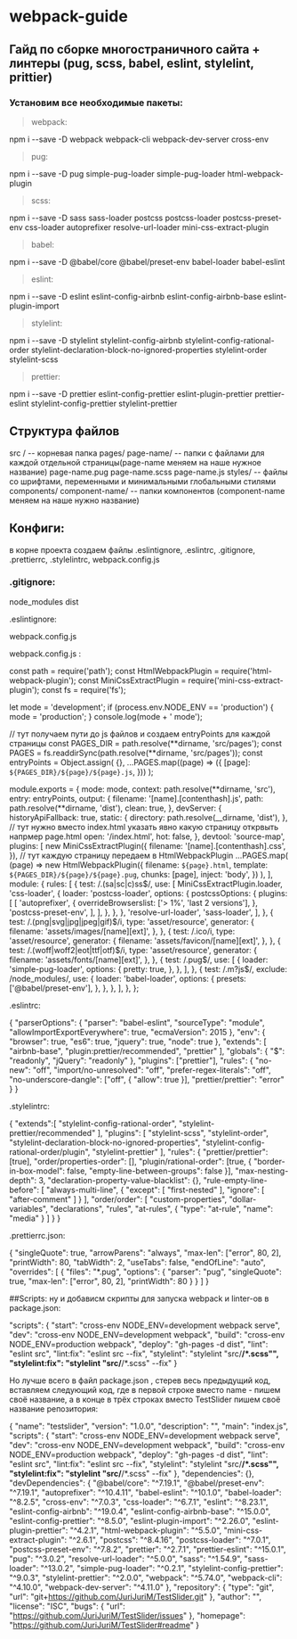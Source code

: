 # webpack-guide

## Гайд по сборке многостраничного сайта + линтеры (pug, scss, babel, eslint, stylelint, prittier)

### Установим все необходимые пакеты:

> webpack:

npm i --save -D webpack webpack-cli webpack-dev-server cross-env

> pug:

npm i --save -D pug simple-pug-loader simple-pug-loader html-webpack-plugin

> scss:

npm i --save -D sass sass-loader postcss postcss-loader postcss-preset-env css-loader autoprefixer resolve-url-loader mini-css-extract-plugin

> babel:

npm i --save -D @babel/core @babel/preset-env babel-loader babel-eslint

> eslint:

npm i --save -D eslint eslint-config-airbnb eslint-config-airbnb-base eslint-plugin-import

> stylelint:

npm i --save -D stylelint stylelint-config-airbnb stylelint-config-rational-order stylelint-declaration-block-no-ignored-properties stylelint-order stylelint-scss

> prettier:

npm i --save -D prettier eslint-config-prettier eslint-plugin-prettier prettier-eslint stylelint-config-prettier stylelint-prettier

## Структура файлов

src / -- корневая папка
pages/
page-name/ -- папки с файлами для каждой отдельной страницы(page-name меняем на наше нужное название)
page-name.pug
page-name.scss
page-name.js
styles/
-- файлы со шрифтами, переменными и минимальными глобальными стилями
components/
component-name/ -- папки компонентов (component-name меняем на наше нужно название)

## Конфиги:

в корне проекта создаем файлы .eslintignore, .eslintrc, .gitignore, .prettierrc, .stylelintrc, webpack.config.js

### .gitignore:

node_modules
dist

.eslintignore:

webpack.config.js

webpack.config.js :

const path = require('path');
const HtmlWebpackPlugin = require('html-webpack-plugin');
const MiniCssExtractPlugin = require('mini-css-extract-plugin');
const fs = require('fs');

let mode = 'development';
if (process.env.NODE_ENV == 'production') {
mode = 'production';
}
console.log(mode + ' mode');

// тут получаем пути до js файлов и создаем entryPoints для каждой страницы
const PAGES_DIR = path.resolve(**dirname, 'src/pages');
const PAGES = fs.readdirSync(path.resolve(**dirname, 'src/pages'));
const entryPoints = Object.assign(
{},
...PAGES.map((page) => ({
[page]: `${PAGES_DIR}/${page}/${page}.js`,
}))
);

module.exports = {
mode: mode,
context: path.resolve(**dirname, 'src'),
entry: entryPoints,
output: {
filename: '[name].[contenthash].js',
path: path.resolve(**dirname, 'dist'),
clean: true,
},
devServer: {
historyApiFallback: true,
static: {
directory: path.resolve(\_\_dirname, 'dist'),
},
// тут нужно вместо index.html указать явно какую страницу открвыть напрмер page.html
open: '/index.html',
hot: false,
},
devtool: 'source-map',
plugins: [
new MiniCssExtractPlugin({
filename: '[name].[contenthash].css',
}),
// тут каждую страницу передаем в HtmlWebpackPlugin
...PAGES.map(
(page) =>
new HtmlWebpackPlugin({
filename: `${page}.html`,
template: `${PAGES_DIR}/${page}/${page}.pug`,
chunks: [page],
inject: 'body',
})
),
],
module: {
rules: [
{
test: /\.(sa|sc|c)ss$/,
      use: [
        MiniCssExtractPlugin.loader,
        'css-loader',
        {
          loader: 'postcss-loader',
          options: {
            postcssOptions: {
              plugins: [
                [
                  'autoprefixer',
                  {
                    overrideBrowserslist: ['> 1%', 'last 2 versions'],
                  },
                  'postcss-preset-env',
                ],
              ],
            },
          },
        },
        'resolve-url-loader',
        'sass-loader',
      ],
    },
    {
      test: /\.(png|svg|jpg|jpeg|gif)$/i,
type: 'asset/resource',
generator: {
filename: 'assets/images/[name][ext]',
},
},
{
test: /\.ico/i,
type: 'asset/resource',
generator: {
filename: 'assets/favicon/[name][ext]',
},
},
{
test: /\.(woff|woff2|eot|ttf|otf)$/i,
      type: 'asset/resource',
      generator: {
        filename: 'assets/fonts/[name][ext]',
      },
    },
    {
      test: /\.pug$/,
use: [
{
loader: 'simple-pug-loader',
options: {
pretty: true,
},
},
],
},
{
test: /\.m?js$/,
exclude: /node_modules/,
use: {
loader: 'babel-loader',
options: {
presets: ['@babel/preset-env'],
},
},
},
],
},
};

.eslintrc:

{
"parserOptions": {
"parser": "babel-eslint",
"sourceType": "module",
"allowImportExportEverywhere": true,
"ecmaVersion": 2015
},
"env": {
"browser": true,
"es6": true,
"jquery": true,
"node": true
},
"extends": [
"airbnb-base",
"plugin:prettier/recommended",
"prettier"
],
"globals": {
"$": "readonly",
"jQuery": "readonly"
},
"plugins": ["prettier"],
"rules": {
"no-new": "off",
"import/no-unresolved": "off",
"prefer-regex-literals": "off",
"no-underscore-dangle": ["off", { "allow": true }],
"prettier/prettier": "error"
}
}

.stylelintrc:

{
"extends":[
"stylelint-config-rational-order",
"stylelint-prettier/recommended"
],
"plugins": [
"stylelint-scss",
"stylelint-order",
"stylelint-declaration-block-no-ignored-properties",
"stylelint-config-rational-order/plugin",
"stylelint-prettier"
],
"rules": {
"prettier/prettier": [true],
"order/properties-order": [],
"plugin/rational-order": [true, {
"border-in-box-model": false,
"empty-line-between-groups": false
}],
"max-nesting-depth": 3,
"declaration-property-value-blacklist": {},
"rule-empty-line-before": [
"always-multi-line",
{
"except": [
"first-nested"
],
"ignore": [
"after-comment"
]
}
],
"order/order": [
"custom-properties",
"dollar-variables",
"declarations",
"rules",
"at-rules",
{
"type": "at-rule",
"name": "media"
}
]
}
}

.prettierrc.json:

{
"singleQuote": true,
"arrowParens": "always",
"max-len": ["error", 80, 2],
"printWidth": 80,
"tabWidth": 2,
"useTabs": false,
"endOfLine": "auto",
"overrides": [
{
"files": "\*.pug",
"options": {
"parser": "pug",
"singleQuote": true,
"max-len": ["error", 80, 2],
"printWidth": 80
}
}
]
}

##Scripts: ну и добависм скрипты для запуска webpack и linter-ов в package.json:

"scripts": {
"start": "cross-env NODE_ENV=development webpack serve",
"dev": "cross-env NODE_ENV=development webpack",
"build": "cross-env NODE_ENV=production webpack",
"deploy": "gh-pages -d dist",
"lint": "eslint src",
"lint:fix": "eslint src --fix",
"stylelint": "stylelint \"src/**/\*.scss\"",
"stylelint:fix": "stylelint \"src/**/\*.scss\" --fix"
}

Но лучше всего в файл package.json , стерев весь предыдущий код, вставляем следующий код, где в первой строке вместо name - пишем своё название, а в конце в трёх строках вместо TestSlider пишем своё название репозитория:

{
"name": "testslider",
"version": "1.0.0",
"description": "",
"main": "index.js",
"scripts": {
"start": "cross-env NODE_ENV=development webpack serve",
"dev": "cross-env NODE_ENV=development webpack",
"build": "cross-env NODE_ENV=production webpack",
"deploy": "gh-pages -d dist",
"lint": "eslint src",
"lint:fix": "eslint src --fix",
"stylelint": "stylelint \"src/**/\*.scss\"",
"stylelint:fix": "stylelint \"src/**/\*.scss\" --fix"
},
"dependencies": {},
"devDependencies": {
"@babel/core": "^7.19.1",
"@babel/preset-env": "^7.19.1",
"autoprefixer": "^10.4.11",
"babel-eslint": "^10.1.0",
"babel-loader": "^8.2.5",
"cross-env": "^7.0.3",
"css-loader": "^6.7.1",
"eslint": "^8.23.1",
"eslint-config-airbnb": "^19.0.4",
"eslint-config-airbnb-base": "^15.0.0",
"eslint-config-prettier": "^8.5.0",
"eslint-plugin-import": "^2.26.0",
"eslint-plugin-prettier": "^4.2.1",
"html-webpack-plugin": "^5.5.0",
"mini-css-extract-plugin": "^2.6.1",
"postcss": "^8.4.16",
"postcss-loader": "^7.0.1",
"postcss-preset-env": "^7.8.2",
"prettier": "^2.7.1",
"prettier-eslint": "^15.0.1",
"pug": "^3.0.2",
"resolve-url-loader": "^5.0.0",
"sass": "^1.54.9",
"sass-loader": "^13.0.2",
"simple-pug-loader": "^0.2.1",
"stylelint-config-prettier": "^9.0.3",
"stylelint-prettier": "^2.0.0",
"webpack": "^5.74.0",
"webpack-cli": "^4.10.0",
"webpack-dev-server": "^4.11.0"
},
"repository": {
"type": "git",
"url": "git+https://github.com/JuriJuriM/TestSlider.git"
},
"author": "",
"license": "ISC",
"bugs": {
"url": "https://github.com/JuriJuriM/TestSlider/issues"
},
"homepage": "https://github.com/JuriJuriM/TestSlider#readme"
}
